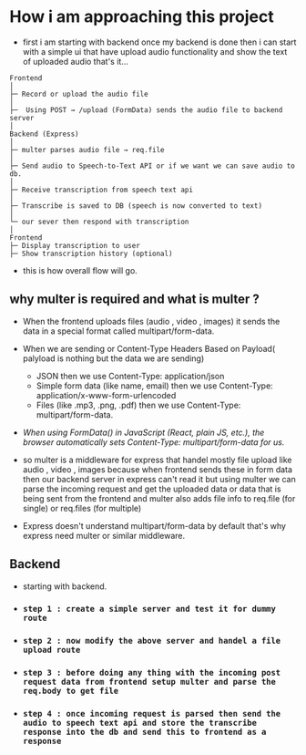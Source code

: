 # How i am approaching this project

* first i am starting with backend once my backend is done then i can start with a simple ui that have upload audio functionality and show the text of uploaded audio that's it...

```text
Frontend
│
├─ Record or upload the audio file
│
├─  Using POST → /upload (FormData) sends the audio file to backend server
│
Backend (Express)
│
├─ multer parses audio file → req.file
│
├─ Send audio to Speech-to-Text API or if we want we can save audio to db.
│
├─ Receive transcription from speech text api
│
├─ Transcribe is saved to DB (speech is now converted to text)
│
└─ our sever then respond with transcription
│
Frontend
├─ Display transcription to user
├─ Show transcription history (optional)

```

* this is how overall flow will go.

## why multer is required and what is multer ?

* When the frontend uploads files (audio , video , images) it sends the data in a special format called multipart/form-data.
* When we are sending or Content-Type Headers Based on Payload( palyload is nothing but the data we are sending)
  * JSON then we use Content-Type: application/json
  * Simple form data (like name, email) then we use Content-Type: application/x-www-form-urlencoded
  * Files (like .mp3, .png, .pdf)  then we use  Content-Type: multipart/form-data.

* *When using FormData() in JavaScript (React, plain JS, etc.), the browser automatically sets Content-Type: multipart/form-data for us.*

* so multer is a middleware for express that handel mostly file upload like audio , video , images because when frontend sends these in form data then our backend server in express can't read it but using multer we can parse the incoming request and get the uploaded data or data that is being sent from the frontend and multer also adds file info to req.file (for single) or req.files (for multiple)

* Express doesn't understand multipart/form-data by default that's why express need multer or similar middleware.

## Backend

* starting with backend.

* ### `step 1 : create a simple server and test it for dummy route`

* ### `step 2 : now modify the above server and handel a file upload route`

* ### `step 3 : before doing any thing with the incoming post request data from frontend setup multer and parse the req.body to get file`

* ### `step 4 : once incoming request is parsed then send the audio to speech text api and store the transcribe response into the db and send this to frontend as a response`
